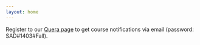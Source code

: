 ```yaml
---
layout: home
---
```

Register to our [Quera page](https://quera.org/course/add_to_course/course/18761/) to get course notifications via email (password: SAD#1403#Fall).